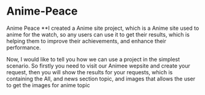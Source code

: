 # Anime-Peace

Anime Peace
**I created a Anime site project, which is a Anime site used to anime for the watch, so any users can use it to get their results, which is helping them to improve their achievements, and enhance their performance.

Now, I would like to tell you how we can use a project in the simplest scenario. So firstly you need to visit our Animee wepsite and create your request, then you will show the results for your requests, which is containing the All, and news section  topic, and images that allows the user to get the images for anime  topic

